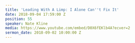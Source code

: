 ```yaml
---
title: 'Leading With A Limp: I Alone Can''t Fix It'
date: 2018-09-04 17:59:00 Z
position: 55
speaker: Nate Kline
media: https://www.youtube.com/embed/D0X6fEKlb4A?ecver=2
sermon_date: 2018-09-02 10:00:00 Z
---
```


